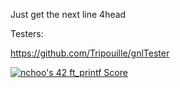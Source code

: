 Just get the next line 4head

Testers:

https://github.com/Tripouille/gnlTester

[![nchoo's 42 ft_printf Score](https://badge42.vercel.app/api/v2/cl6x9yup000490gl2ed5hdnw8/project/2708180)](https://github.com/JaeSeoKim/badge42)
